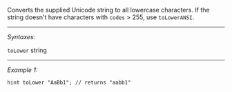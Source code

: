 Converts the supplied Unicode string to all lowercase characters. If the string doesn't have characters with `codes` > 255, use `toLowerANSI`.


---
*Syntaxes:*

`toLower` string

---
*Example 1:*

```sqf
hint toLower "AaBb1"; // returns "aabb1"
```